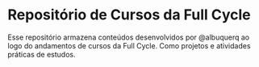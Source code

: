 # Repositório de Cursos da Full Cycle

Esse repositório armazena conteúdos desenvolvidos por @albuquerq ao logo do andamentos de cursos da Full Cycle.
Como projetos e atividades práticas de estudos.
